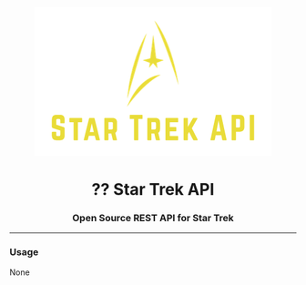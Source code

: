 
<p align = "center"><img  src="logo.PNG"></p>

<h1 align="center">?? Star Trek API </h1>

<h3 align="center"> Open Source REST API for Star Trek</h3>


<hr>

<h3>Usage</h3>

None
